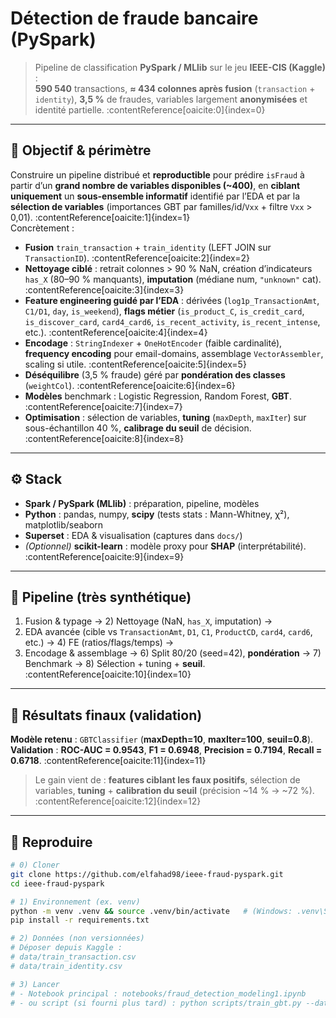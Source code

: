 # Détection de fraude bancaire (PySpark)

> Pipeline de classification **PySpark / MLlib** sur le jeu **IEEE-CIS (Kaggle)** :  
> **590 540** transactions, **≈ 434 colonnes après fusion** (`transaction` + `identity`), **3,5 %** de fraudes, variables largement **anonymisées** et identité partielle. :contentReference[oaicite:0]{index=0}

---

## 🎯 Objectif & périmètre
Construire un pipeline distribué et **reproductible** pour prédire `isFraud` à partir d’un **grand nombre de variables disponibles (~400)**, en **ciblant uniquement** un **sous-ensemble informatif** identifié par l’EDA et par la **sélection de variables** (importances GBT par familles/id/`Vxx` + filtre `Vxx` > 0,01). :contentReference[oaicite:1]{index=1}  
Concrètement :
- **Fusion** `train_transaction` + `train_identity` (LEFT JOIN sur `TransactionID`). :contentReference[oaicite:2]{index=2}  
- **Nettoyage ciblé** : retrait colonnes > 90 % NaN, création d’indicateurs `has_X` (80–90 % manquants), **imputation** (médiane num, `"unknown"` cat). :contentReference[oaicite:3]{index=3}  
- **Feature engineering guidé par l’EDA** : dérivées (`log1p_TransactionAmt`, `C1/D1`, `day`, `is_weekend`), **flags métier** (`is_product_C`, `is_credit_card`, `is_discover_card`, `card4_card6`, `is_recent_activity`, `is_recent_intense`, etc.). :contentReference[oaicite:4]{index=4}  
- **Encodage** : `StringIndexer` + `OneHotEncoder` (faible cardinalité), **frequency encoding** pour email-domains, assemblage `VectorAssembler`, scaling si utile. :contentReference[oaicite:5]{index=5}  
- **Déséquilibre** (3,5 % fraude) géré par **pondération des classes** (`weightCol`). :contentReference[oaicite:6]{index=6}  
- **Modèles** benchmark : Logistic Regression, Random Forest, **GBT**. :contentReference[oaicite:7]{index=7}  
- **Optimisation** : sélection de variables, **tuning** (`maxDepth`, `maxIter`) sur sous-échantillon 40 %, **calibrage du seuil** de décision. :contentReference[oaicite:8]{index=8}

---

## ⚙️ Stack
- **Spark / PySpark (MLlib)** : préparation, pipeline, modèles  
- **Python** : pandas, numpy, **scipy** (tests stats : Mann-Whitney, χ²), matplotlib/seaborn  
- **Superset** : EDA & visualisation (captures dans `docs/`)  
- *(Optionnel)* **scikit-learn** : modèle proxy pour **SHAP** (interprétabilité). :contentReference[oaicite:9]{index=9}

---

## 🧱 Pipeline (très synthétique)
1) Fusion & typage → 2) Nettoyage (NaN, `has_X`, imputation) →  
3) EDA avancée (cible vs `TransactionAmt`, `D1`, `C1`, `ProductCD`, `card4`, `card6`, etc.) → 4) FE (ratios/flags/temps) →  
5) Encodage & assemblage → 6) Split 80/20 (seed=42), **pondération** → 7) Benchmark → 8) Sélection + tuning + **seuil**. :contentReference[oaicite:10]{index=10}

---

## 🔢 Résultats finaux (validation)
**Modèle retenu** : `GBTClassifier` (**maxDepth=10**, **maxIter=100**, **seuil=0.8**).  
**Validation** : **ROC-AUC = 0.9543**, **F1 = 0.6948**, **Precision = 0.7194**, **Recall = 0.6718**. :contentReference[oaicite:11]{index=11}

> Le gain vient de : **features ciblant les faux positifs**, sélection de variables, **tuning** + **calibration du seuil** (précision ~14 % → ~72 %). :contentReference[oaicite:12]{index=12}

---

## 🚀 Reproduire
```bash
# 0) Cloner
git clone https://github.com/elfahad98/ieee-fraud-pyspark.git
cd ieee-fraud-pyspark

# 1) Environnement (ex. venv)
python -m venv .venv && source .venv/bin/activate   # (Windows: .venv\Scripts\activate)
pip install -r requirements.txt

# 2) Données (non versionnées)
# Déposer depuis Kaggle :
# data/train_transaction.csv
# data/train_identity.csv

# 3) Lancer
# - Notebook principal : notebooks/fraud_detection_modeling1.ipynb
# - ou script (si fourni plus tard) : python scripts/train_gbt.py --data_dir data
